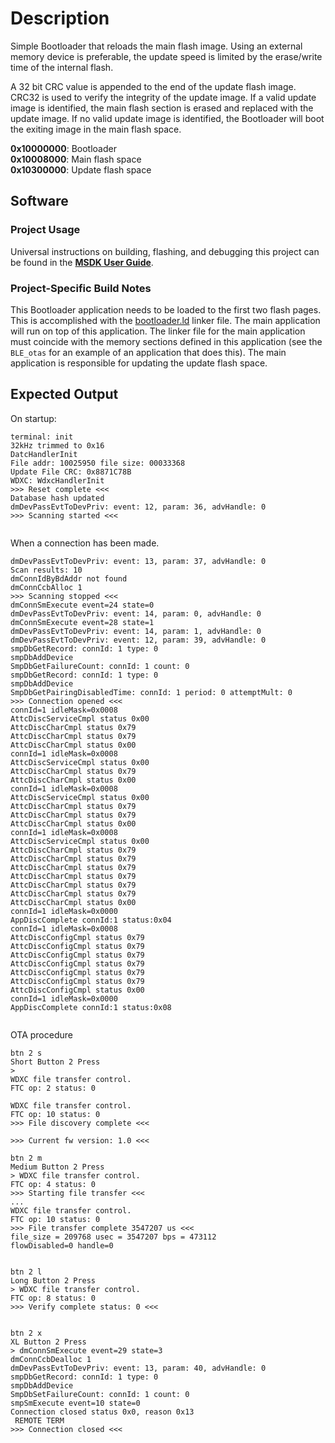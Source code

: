 # Description

Simple Bootloader that reloads the main flash image. Using an external memory device is preferable,
the update speed is limited by the erase/write time of the internal flash.

A 32 bit CRC value is appended to the end of the update flash image. 
CRC32 is used to verify the integrity of the update image. If a valid update image is identified,
the main flash section is erased and replaced with the update image. If no valid update image
is identified, the Bootloader will boot the exiting image in the main flash space.

__0x10000000__: Bootloader  
__0x10008000__: Main flash space  
__0x10300000__: Update flash space

## Software

### Project Usage

Universal instructions on building, flashing, and debugging this project can be found in the **[MSDK User Guide](https://analogdevicesinc.github.io/msdk/USERGUIDE/)**.

### Project-Specific Build Notes

This Bootloader application needs to be loaded to the first two flash pages. This is accomplished with the [bootloader.ld](bootloader.ld) linker file.  The main application
will run on top of this application. The linker file for the main application must coincide 
with the memory sections defined in this application (see the `BLE_otas` for an example of an application that does this). The main application is responsible for updating the update flash space.

 
## Expected Output

On startup:
```
terminal: init
32kHz trimmed to 0x16
DatcHandlerInit
File addr: 10025950 file size: 00033368
Update File CRC: 0x8871C78B
WDXC: WdxcHandlerInit
>>> Reset complete <<<
Database hash updated
dmDevPassEvtToDevPriv: event: 12, param: 36, advHandle: 0
>>> Scanning started <<<
                                                     
```

When a connection has been made.
```
dmDevPassEvtToDevPriv: event: 13, param: 37, advHandle: 0
Scan results: 10
dmConnIdByBdAddr not found
dmConnCcbAlloc 1
>>> Scanning stopped <<<
dmConnSmExecute event=24 state=0
dmDevPassEvtToDevPriv: event: 14, param: 0, advHandle: 0
dmConnSmExecute event=28 state=1
dmDevPassEvtToDevPriv: event: 14, param: 1, advHandle: 0
dmDevPassEvtToDevPriv: event: 12, param: 39, advHandle: 0
smpDbGetRecord: connId: 1 type: 0
smpDbAddDevice
SmpDbGetFailureCount: connId: 1 count: 0
smpDbGetRecord: connId: 1 type: 0
smpDbAddDevice
SmpDbGetPairingDisabledTime: connId: 1 period: 0 attemptMult: 0
>>> Connection opened <<<
connId=1 idleMask=0x0008
AttcDiscServiceCmpl status 0x00
AttcDiscCharCmpl status 0x79
AttcDiscCharCmpl status 0x79
AttcDiscCharCmpl status 0x00
connId=1 idleMask=0x0008
AttcDiscServiceCmpl status 0x00
AttcDiscCharCmpl status 0x79
AttcDiscCharCmpl status 0x00
connId=1 idleMask=0x0008
AttcDiscServiceCmpl status 0x00
AttcDiscCharCmpl status 0x79
AttcDiscCharCmpl status 0x79
AttcDiscCharCmpl status 0x00
connId=1 idleMask=0x0008
AttcDiscServiceCmpl status 0x00
AttcDiscCharCmpl status 0x79
AttcDiscCharCmpl status 0x79
AttcDiscCharCmpl status 0x79
AttcDiscCharCmpl status 0x79
AttcDiscCharCmpl status 0x79
AttcDiscCharCmpl status 0x79
AttcDiscCharCmpl status 0x00
connId=1 idleMask=0x0000
AppDiscComplete connId:1 status:0x04
connId=1 idleMask=0x0008
AttcDiscConfigCmpl status 0x79
AttcDiscConfigCmpl status 0x79
AttcDiscConfigCmpl status 0x79
AttcDiscConfigCmpl status 0x79
AttcDiscConfigCmpl status 0x79
AttcDiscConfigCmpl status 0x79
AttcDiscConfigCmpl status 0x00
connId=1 idleMask=0x0000
AppDiscComplete connId:1 status:0x08
                                                                    
```

OTA procedure
```
btn 2 s
Short Button 2 Press
> 
WDXC file transfer control.
FTC op: 2 status: 0

WDXC file transfer control.
FTC op: 10 status: 0
>>> File discovery complete <<<

>>> Current fw version: 1.0 <<<                                              
                                                                              
btn 2 m                                                                       
Medium Button 2 Press                                                         
> WDXC file transfer control.                                                 
FTC op: 4 status: 0                                                           
>>> Starting file transfer <<<
... 
WDXC file transfer control.
FTC op: 10 status: 0
>>> File transfer complete 3547207 us <<<
file_size = 209768 usec = 3547207 bps = 473112
flowDisabled=0 handle=0


btn 2 l                                                                       
Long Button 2 Press                                                           
> WDXC file transfer control.                                                 
FTC op: 8 status: 0                                                           
>>> Verify complete status: 0 <<< 


btn 2 x                                                                       
XL Button 2 Press                                                             
> dmConnSmExecute event=29 state=3                                            
dmConnCcbDealloc 1                                                            
dmDevPassEvtToDevPriv: event: 13, param: 40, advHandle: 0                     
smpDbGetRecord: connId: 1 type: 0                                             
smpDbAddDevice                                                                
SmpDbSetFailureCount: connId: 1 count: 0                                      
smpSmExecute event=10 state=0                                                 
Connection closed status 0x0, reason 0x13                                     
 REMOTE TERM                                                                  
>>> Connection closed <<<
```

